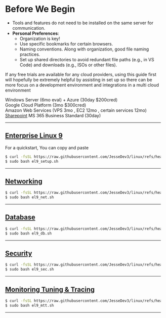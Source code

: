 # Before We Begin

- Tools and features do not need to be installed on the same server for communication.
- **Personal Preferences**:
    - Organization is key!
    - Use specific bookmarks for certain browsers.
    - Naming conventions. Along with organization, good file naming practices.
    - Set up shared directories to avoid redundant file paths (e.g., in VS Code) and downloads (e.g., ISOs or other files).
    
If any free trials are available for any cloud providers, using this guide first will hopefully be extremely helpful by assisting in set up so there can be more focus on a development environment and integrations in a multi cloud environment

Windows Server (6mo eval) + Azure (30day $200cred) \
Google Cloud Platform (3mo $300cred) \
Amazon Web Services (VPS 3mo , EC2 12mo , certain services 12mo) \
[Sharepoint](https://www.microsoft.com/en-us/microsoft-365/SharePoint/compare-SharePoint-plans) MS 365 Business Standard (30day)

---

## [Enterprise Linux 9](https://github.com/JesseDev3/linux/blob/main/el9_setup.md) 
For a quickstart, You can copy and paste 
```bash
$ curl -fsSL https://raw.githubusercontent.com/JesseDev3/linux/refs/heads/main/el9_setup.sh -o el9_setup.sh
$ sudo bash el9_setup.sh
```

---

## [Networking](https://github.com/JesseDev3/linux/blob/main/el9_net.md)
```bash
$ curl -fsSL https://raw.githubusercontent.com/JesseDev3/linux/refs/heads/main/el9_net.sh -o el9_net.sh
$ sudo bash el9_net.sh
```

---

## [Database](https://github.com/JesseDev3/linux/blob/main/el9_db.md)
```bash
$ curl -fsSL https://raw.githubusercontent.com/JesseDev3/linux/refs/heads/main/el9_db.sh -o el9_db.sh
$ sudo bash el9_db.sh
```

---

## [Security](https://github.com/JesseDev3/linux/blob/main/el9_sec.md)
```bash
$ curl -fsSL https://raw.githubusercontent.com/JesseDev3/linux/refs/heads/main/el9_sec.sh -o el9_sec.sh
$ sudo bash el9_sec.sh
```

---

## [Monitoring Tuning & Tracing](https://github.com/JesseDev3/linux/blob/main/el9_mtt.md)
```bash
$ curl -fsSL https://raw.githubusercontent.com/JesseDev3/linux/refs/heads/main/el9_mtt.sh -o el9_mtt.sh
$ sudo bash el9_mtt.sh
```

---
